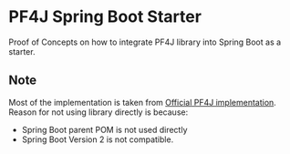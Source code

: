 # PF4J Spring Boot Starter

Proof of Concepts on how to integrate PF4J library into Spring Boot as a starter.

## Note
Most of the implementation is taken from [Official PF4J implementation](https://github.com/pf4j/pf4j-spring).
Reason for not using library directly is because:
* Spring Boot parent POM is not used directly
* Spring Boot Version 2 is not compatible.
